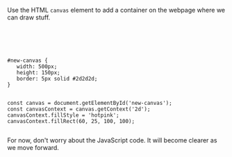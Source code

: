 Use the HTML `canvas` element 
to add a container on the 
webpage where we can draw 
stuff.

<codeblock language="javascript" type="lesson">
<code>
<panel language="html">
<canvas id="new-canvas"></canvas>
</panel>
<panel language="css">
#new-canvas {
   width: 500px;
   height: 150px;
   border: 5px solid #2d2d2d;
}
</panel>
<panel language="javascript">
const canvas = document.getElementById('new-canvas');
const canvasContext = canvas.getContext('2d');
canvasContext.fillStyle = 'hotpink';
canvasContext.fillRect(60, 25, 100, 100);
</panel>
</code>
</codeblock>

For now, don't worry about the 
JavaScript code. It will become 
clearer as we move forward.
